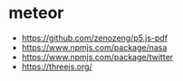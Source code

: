 # meteor

* https://github.com/zenozeng/p5.js-pdf
* https://www.npmjs.com/package/nasa
* https://www.npmjs.com/package/twitter
 * https://threejs.org/
